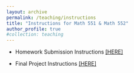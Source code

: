 ```yaml
---
layout: archive
permalink: /teaching/instructions
title: "Instructions for Math 551 & Math 552"
author_profile: true
#collection: teaching
---
```


* Homework Submission Instructions <a href="https://weiqichu.github.io/files/instructions_hw.pdf">[HERE]</a>

* Final Project Instructions <a href="https://weiqichu.github.io/files/instructions_hw.pdf">[HERE]</a>
